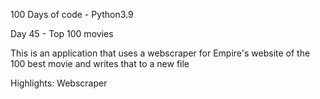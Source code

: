 100 Days of code - Python3.9

Day 45 - Top 100 movies

This is an application that uses a webscraper for Empire's website of the 100 best movie and writes that to a new file

Highlights: Webscraper